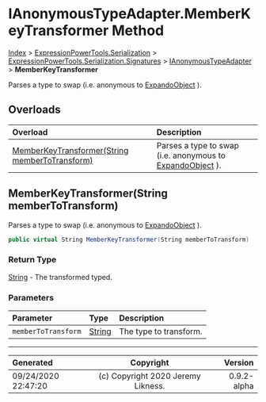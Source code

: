 ﻿# IAnonymousTypeAdapter.MemberKeyTransformer Method

[Index](../index.md) > [ExpressionPowerTools.Serialization](ExpressionPowerTools.Serialization.a.md) > [ExpressionPowerTools.Serialization.Signatures](ExpressionPowerTools.Serialization.Signatures.n.md) > [IAnonymousTypeAdapter](ExpressionPowerTools.Serialization.Signatures.IAnonymousTypeAdapter.i.md) > **MemberKeyTransformer**

Parses a type to swap (i.e. anonymous to [ExpandoObject](https://docs.microsoft.com/dotnet/api/system.dynamic.expandoobject) ).

## Overloads

| Overload | Description |
| :-- | :-- |
| [MemberKeyTransformer(String memberToTransform)](#memberkeytransformerstring-membertotransform) | Parses a type to swap (i.e. anonymous to [ExpandoObject](https://docs.microsoft.com/dotnet/api/system.dynamic.expandoobject) ). |
## MemberKeyTransformer(String memberToTransform)

Parses a type to swap (i.e. anonymous to [ExpandoObject](https://docs.microsoft.com/dotnet/api/system.dynamic.expandoobject) ).

```csharp
public virtual String MemberKeyTransformer(String memberToTransform)
```

### Return Type

 [String](https://docs.microsoft.com/dotnet/api/system.string)  - The transformed typed.

### Parameters

| Parameter | Type | Description |
| :-- | :-- | :-- |
| `memberToTransform` | [String](https://docs.microsoft.com/dotnet/api/system.string) | The type to transform. |



---

| Generated | Copyright | Version |
| :-- | :-: | --: |
| 09/24/2020 22:47:20 | (c) Copyright 2020 Jeremy Likness. | 0.9.2-alpha |
